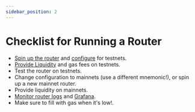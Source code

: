 ```yaml
---
sidebar_position: 2
---
```


# Checklist for Running a Router

* [Spin up the router](../docs/routers/spinning-up/) and [configure](../docs/routers/configuration/) for testnets.
* [Provide Liquidity](../docs/routers/providing-liquidity/) and gas fees on testnets.
* Test the router on testnets.
* Change configuration to mainnets (use a different mnemonic!), or spin up a new mainnet router.
* Provide liquidity on mainnets.
* [Monitor router logs](../docs/routers/spinning-up/#view-logs) and [Grafana](../docs/routers/spinning-up/#grafana-dashboard).
* Make sure to fill with gas when it's low!.
